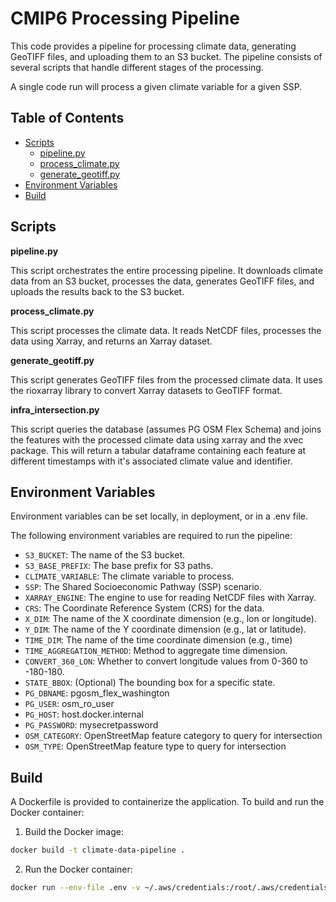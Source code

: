 # CMIP6 Processing Pipeline

This code provides a pipeline for processing climate data, generating GeoTIFF files, and uploading them to an S3 bucket. The pipeline consists of several scripts that handle different stages of the processing.

A single code run will process a given climate variable for a given SSP.

## Table of Contents

- [Scripts](#scripts)
    - [pipeline.py](#pipelinepy)
    - [process_climate.py](#process_climatepy)
    - [generate_geotiff.py](#generate_geotiffpy)
- [Environment Variables](#environment-variables)
- [Build](#build)

## Scripts

**pipeline.py**

This script orchestrates the entire processing pipeline. It downloads climate data from an S3 bucket, processes the data, generates GeoTIFF files, and uploads the results back to the S3 bucket.

**process_climate.py**

This script processes the climate data. It reads NetCDF files, processes the data using Xarray, and returns an Xarray dataset.

**generate_geotiff.py**

This script generates GeoTIFF files from the processed climate data. It uses the rioxarray library to convert Xarray datasets to GeoTIFF format.

**infra_intersection.py**

This script queries the database (assumes PG OSM Flex Schema) and joins the features with the processed climate data using xarray and the xvec package. This will return a tabular dataframe containing each feature at different timestamps with it's associated climate value and identifier.

## Environment Variables
Environment variables can be set locally, in deployment, or in a .env file.

The following environment variables are required to run the pipeline:

- `S3_BUCKET`: The name of the S3 bucket.
- `S3_BASE_PREFIX`: The base prefix for S3 paths.
- `CLIMATE_VARIABLE`: The climate variable to process.
- `SSP`: The Shared Socioeconomic Pathway (SSP) scenario.
- `XARRAY_ENGINE`: The engine to use for reading NetCDF files with Xarray.
- `CRS`: The Coordinate Reference System (CRS) for the data.
- `X_DIM`: The name of the X coordinate dimension (e.g., lon or longitude).
- `Y_DIM`: The name of the Y coordinate dimension (e.g., lat or latitude).
- `TIME_DIM`: The name of the time coordinate dimension (e.g., time)
- `TIME_AGGREGATION_METHOD`: Method to aggregate time dimension. 
- `CONVERT_360_LON`: Whether to convert longitude values from 0-360 to -180-180.
- `STATE_BBOX`: (Optional) The bounding box for a specific state.
- `PG_DBNAME`: pgosm_flex_washington
- `PG_USER`: osm_ro_user
- `PG_HOST`: host.docker.internal
- `PG_PASSWORD`: mysecretpassword
- `OSM_CATEGORY`: OpenStreetMap feature category to query for intersection
- `OSM_TYPE`: OpenStreetMap feature type to query for intersection

## Build

A Dockerfile is provided to containerize the application. To build and run the Docker container:

1. Build the Docker image:
```bash
docker build -t climate-data-pipeline .
```

2. Run the Docker container:
```bash
docker run --env-file .env -v ~/.aws/credentials:/root/.aws/credentials:ro climate-data-pipeline
```